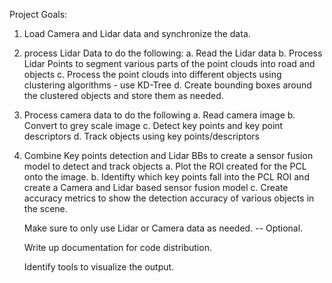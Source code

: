 Project Goals:

1. Load Camera and Lidar data and synchronize the data.

2. process Lidar Data to do the following:
    a. Read the Lidar data
    b. Process Lidar Points to segment various parts of the point clouds into road and objects
    c. Process the point clouds into different objects using clustering algorithms -  use KD-Tree 
    d. Create bounding boxes around the clustered objects and store them as needed. 

3. Process camera data to do the following
    a. Read camera image
    b. Convert to grey scale image
    c. Detect key points and key point descriptors
    d. Track objects using key points/descriptors

4. Combine Key points detection and Lidar BBs to create a sensor fusion model to detect and track objects
    a. Plot the ROI created for the PCL onto the image. 
    b. Identifty which key points fall into the PCL ROI and create a Camera and Lidar based sensor fusion model
    c. Create accuracy metrics to show the detection accuracy of various objects in the scene. 

    Make sure to only use Lidar or Camera data as needed. -- Optional. 

    Write up documentation for code distribution.

    Identify tools to visualize the output. 